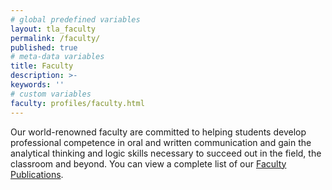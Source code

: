 ```yaml
---
# global predefined variables
layout: tla_faculty
permalink: /faculty/
published: true
# meta-data variables
title: Faculty
description: >-
keywords: ''
# custom variables
faculty: profiles/faculty.html
---
```

Our world-renowned faculty are committed to helping students develop professional competence in oral and written communication and gain the analytical thinking and logic skills necessary to succeed out in the field, the classroom and beyond. You can view a complete list of our [Faculty Publications](https://liberalarts.temple.edu/sites/liberalarts/files/Criminal%20Justice%20Faculty%20Publications.pdf).
